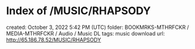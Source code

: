 # Index of /MUSIC/RHAPSODY

created: October 3, 2022 5:42 PM (UTC)
folder: BOOKMRKS-MTHRFCKR / MEDIA-MTHRFCKR / Audio / Music DL
tags: music download
url: http://65.186.78.52/MUSIC/RHAPSODY